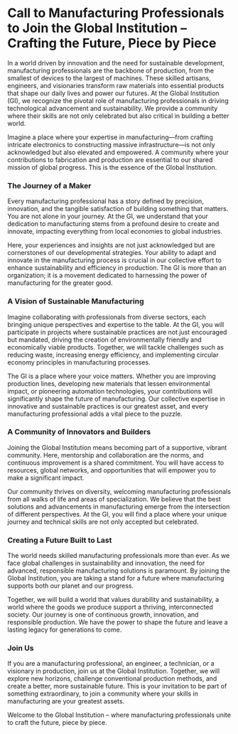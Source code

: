 # Call to Manufacturing Professionals to Join the Global Institution – Crafting the Future, Piece by Piece

In a world driven by innovation and the need for sustainable development, manufacturing professionals are the backbone of production, from the smallest of devices to the largest of machines. These skilled artisans, engineers, and visionaries transform raw materials into essential products that shape our daily lives and power our futures. At the Global Institution (GI), we recognize the pivotal role of manufacturing professionals in driving technological advancement and sustainability. We provide a community where their skills are not only celebrated but also critical in building a better world.

Imagine a place where your expertise in manufacturing—from crafting intricate electronics to constructing massive infrastructure—is not only acknowledged but also elevated and empowered. A community where your contributions to fabrication and production are essential to our shared mission of global progress. This is the essence of the Global Institution.

### The Journey of a Maker
Every manufacturing professional has a story defined by precision, innovation, and the tangible satisfaction of building something that matters. You are not alone in your journey. At the GI, we understand that your dedication to manufacturing stems from a profound desire to create and innovate, impacting everything from local economies to global industries.

Here, your experiences and insights are not just acknowledged but are cornerstones of our developmental strategies. Your ability to adapt and innovate in the manufacturing process is crucial in our collective effort to enhance sustainability and efficiency in production. The GI is more than an organization; it is a movement dedicated to harnessing the power of manufacturing for the greater good.

### A Vision of Sustainable Manufacturing
Imagine collaborating with professionals from diverse sectors, each bringing unique perspectives and expertise to the table. At the GI, you will participate in projects where sustainable practices are not just encouraged but mandated, driving the creation of environmentally friendly and economically viable products. Together, we will tackle challenges such as reducing waste, increasing energy efficiency, and implementing circular economy principles in manufacturing processes.

The GI is a place where your voice matters. Whether you are improving production lines, developing new materials that lessen environmental impact, or pioneering automation technologies, your contributions will significantly shape the future of manufacturing. Our collective expertise in innovative and sustainable practices is our greatest asset, and every manufacturing professional adds a vital piece to the puzzle.

### A Community of Innovators and Builders
Joining the Global Institution means becoming part of a supportive, vibrant community. Here, mentorship and collaboration are the norms, and continuous improvement is a shared commitment. You will have access to resources, global networks, and opportunities that will empower you to make a significant impact.

Our community thrives on diversity, welcoming manufacturing professionals from all walks of life and areas of specialization. We believe that the best solutions and advancements in manufacturing emerge from the intersection of different perspectives. At the GI, you will find a place where your unique journey and technical skills are not only accepted but celebrated.

### Creating a Future Built to Last
The world needs skilled manufacturing professionals more than ever. As we face global challenges in sustainability and innovation, the need for advanced, responsible manufacturing solutions is paramount. By joining the Global Institution, you are taking a stand for a future where manufacturing supports both our planet and our progress.

Together, we will build a world that values durability and sustainability, a world where the goods we produce support a thriving, interconnected society. Our journey is one of continuous growth, innovation, and responsible production. We have the power to shape the future and leave a lasting legacy for generations to come.

### Join Us
If you are a manufacturing professional, an engineer, a technician, or a visionary in production, join us at the Global Institution. Together, we will explore new horizons, challenge conventional production methods, and create a better, more sustainable future. This is your invitation to be part of something extraordinary, to join a community where your skills in manufacturing are your greatest assets.

Welcome to the Global Institution – where manufacturing professionals unite to craft the future, piece by piece.
